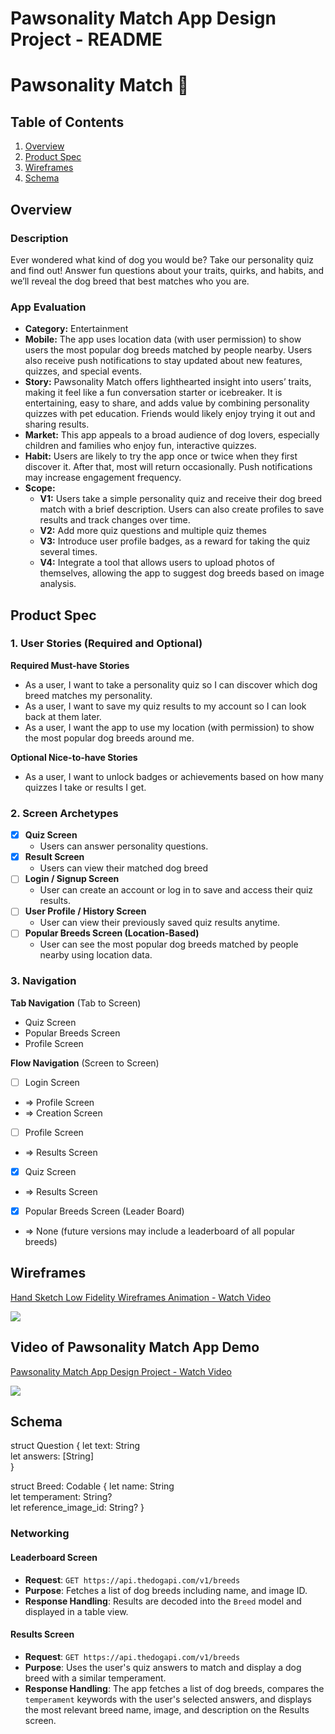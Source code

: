 Pawsonality Match App Design Project - README
===

# Pawsonality Match 🐾

## Table of Contents

1. [Overview](#Overview)
2. [Product Spec](#Product-Spec)
3. [Wireframes](#Wireframes)
4. [Schema](#Schema)

## Overview
### Description

Ever wondered what kind of dog you would be? Take our personality quiz and find out! Answer fun questions about your traits, quirks, and habits, and we’ll reveal the dog breed that best matches who you are. 

### App Evaluation
- **Category:** Entertainment
- **Mobile:** The app uses location data (with user permission) to show users the most popular dog breeds matched by people nearby. Users also receive push notifications to stay updated about new features, quizzes, and special events. 
- **Story:** Pawsonality Match offers lighthearted insight into users’ traits, making it feel like a fun conversation starter or icebreaker. It is entertaining, easy to share, and adds value by combining personality quizzes with pet education. Friends would likely enjoy trying it out and sharing results.
- **Market:** This app appeals to a broad audience of dog lovers, especially children and families who enjoy fun, interactive quizzes.
- **Habit:** Users are likely to try the app once or twice when they first discover it. After that, most will return occasionally. Push notifications may increase engagement frequency.
- **Scope:**
  - **V1:** Users take a simple personality quiz and receive their dog breed match with a brief description. Users can also create profiles to save results and track changes over time.
  - **V2:** Add more quiz questions and multiple quiz themes
  - **V3:** Introduce user profile badges, as a reward for taking the quiz several times. 
  - **V4:** Integrate a tool that allows users to upload photos of themselves, allowing the app to suggest dog breeds based on image analysis.

## Product Spec

### 1. User Stories (Required and Optional)

**Required Must-have Stories**

- As a user, I want to take a personality quiz so I can discover which dog breed matches my personality.
- As a user, I want to save my quiz results to my account so I can look back at them later.
- As a user, I want the app to use my location (with permission) to show the most popular dog breeds around me.


**Optional Nice-to-have Stories**

- As a user, I want to unlock badges or achievements based on how many quizzes I take or results I get.

### 2. Screen Archetypes

- [x] **Quiz Screen**
    * Users can answer personality questions.
- [x] **Result Screen**
    * Users can view their matched dog breed
- [ ] **Login / Signup Screen**
    * User can create an account or log in to save and access their quiz results.
- [ ] **User Profile / History Screen**
    * User can view their previously saved quiz results anytime.
- [ ] **Popular Breeds Screen (Location-Based)**
    * User can see the most popular dog breeds matched by people nearby using location data.


### 3. Navigation

**Tab Navigation** (Tab to Screen)

* Quiz Screen
* Popular Breeds Screen
* Profile Screen

**Flow Navigation** (Screen to Screen)

- [ ] Login Screen
* => Profile Screen
* => Creation Screen
- [ ] Profile Screen
* => Results Screen 
- [x] Quiz Screen
* => Results Screen 
- [x] Popular Breeds Screen (Leader Board)
* => None (future versions may include a leaderboard of all popular breeds)

## Wireframes

<div>
    <a href="https://www.loom.com/share/465041e32e3841c28d4f8068d26ba3de">
      <p>Hand Sketch  Low Fidelity Wireframes Animation - Watch Video</p>
    </a>
    <a href="https://www.loom.com/share/465041e32e3841c28d4f8068d26ba3de">
      <img style="max-width:300px;" src="https://cdn.loom.com/sessions/thumbnails/465041e32e3841c28d4f8068d26ba3de-7f0bd34e9f620e78-full-play.gif">
    </a>
  </div>

## Video of Pawsonality Match App Demo
  <div>
    <a href="https://www.loom.com/share/17bd5829294b4d1192cbfe772f25d36f">
      <p>Pawsonality Match App Design Project - Watch Video</p>
    </a>
    <a href="https://www.loom.com/share/17bd5829294b4d1192cbfe772f25d36f">
      <img style="max-width:300px;" src="https://cdn.loom.com/sessions/thumbnails/17bd5829294b4d1192cbfe772f25d36f-8b24fa687e3375d1-full-play.gif">
    </a>
  </div>

## Schema 

struct Question {
    let text: String       
    let answers: [String]   
}

struct Breed: Codable {
    let name: String             
    let temperament: String?      
    let reference_image_id: String? 
}

### Networking

#### Leaderboard Screen
- **Request**: `GET https://api.thedogapi.com/v1/breeds`
- **Purpose**: Fetches a list of dog breeds including name, and image ID.
- **Response Handling**: Results are decoded into the `Breed` model and displayed in a table view.
  
#### Results Screen
- **Request**: `GET https://api.thedogapi.com/v1/breeds`
- **Purpose**: Uses the user's quiz answers to match and display a dog breed with a similar temperament.
- **Response Handling**: The app fetches a list of dog breeds, compares the `temperament` keywords with the user's selected answers, and displays the most relevant breed name, image, and description on the Results screen.

